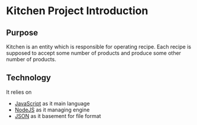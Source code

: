 # Kitchen Project Introduction

## Purpose

Kitchen is an entity which is responsible for operating recipe.
Each recipe is supposed to accept some number of products and produce some other number of
products.

## Technology

It relies on
* [JavaScript](http://en.wikipedia.org/wiki/JavaScript) as it main language
* [NodeJS](http://nodejs.org) as it managing engine
* [JSON](http://www.json.org/) as it basement for file format
